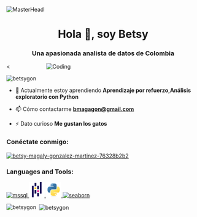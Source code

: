 ![MasterHead](https://static.vecteezy.com/system/resources/previews/002/280/240/non_2x/data-analysis-banner-vector.jpg)


<h1 align="center">Hola 👋, soy Betsy</h1>
<h3 align="center">Una apasionada analista de datos de Colombia</h3><p align="left"> <

<img align="right" alt="Coding" width="400" src="https://miro.medium.com/v2/resize:fit:724/1*Owa2rsDG6Rwv1IM_RdsL3A.gif">

<img src="https://komarev.com/ghpvc/?username=betsygon&label=Profile%20views&color=0e75b6&style=flat" alt="betsygon" /> </p>

- 🌱 Actualmente estoy aprendiendo **Aprendizaje por refuerzo,Análisis exploratorio con Python**

- 📫 Cómo contactarme **bmagagon@gmail.com**

- ⚡ Dato curioso **Me gustan los gatos**

<h3 align="left">Conéctate conmigo:</h3>
<p align="left">
<a href="https://linkedin.com/in/betsy-magaly-gonzalez-martinez-76328b2b2" target="blank"><img align="center" src="https://raw.githubusercontent.com/rahuldkjain/github-profile-readme-generator/master/src/images/icons/Social/linked-in-alt.svg" alt="betsy-magaly-gonzalez-martinez-76328b2b2" height="30" width="40" /></a>
</p>

<h3 align="left">Languages and Tools:</h3>
<p align="left"> <a href="https://www.microsoft.com/en-us/sql-server" target="_blank" rel="noreferrer"> <img src="https://www.svgrepo.com/show/303229/microsoft-sql-server-logo.svg" alt="mssql" width="40" height="40"/> </a> <a href="https://pandas.pydata.org/" target="_blank" rel="noreferrer"> <img src="https://raw.githubusercontent.com/devicons/devicon/2ae2a900d2f041da66e950e4d48052658d850630/icons/pandas/pandas-original.svg" alt="pandas" width="40" height="40"/> </a> <a href="https://www.python.org" target="_blank" rel="noreferrer"> <img src="https://raw.githubusercontent.com/devicons/devicon/master/icons/python/python-original.svg" alt="python" width="40" height="40"/> </a> <a href="https://seaborn.pydata.org/" target="_blank" rel="noreferrer"> <img src="https://seaborn.pydata.org/_images/logo-mark-lightbg.svg" alt="seaborn" width="40" height="40"/> </a> </p>

<p><img align="left" src="https://github-readme-stats.vercel.app/api/top-langs?username=betsygon&show_icons=true&locale=en&layout=compact" alt="betsygon" /></p>

<p>&nbsp; <img align="center" src="https://github-readme-stats.vercel.app/api?username=betsygon&show_icons=true&locale=en" alt="betsygon" /></p>
